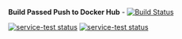  **Build Passed  Push to Docker Hub** - [![Build Status](https://travis-ci.org/dwyl/esta.svg?branch=master)](https://travis-ci.org/dwyl/esta)

  <a href="https://circleci.com/gh/badges/daily-tests">
        <img src="https://img.shields.io/badge/Docker-2CA5E0?style=for-the-badge&logo=docker&logoColor=white"
            alt="service-test status"></a>

 <a href="https://circleci.com/gh/badges/daily-tests">
        <img src="https://i.imgur.com/sXW95qT.png"
            alt="service-test status"></a>


